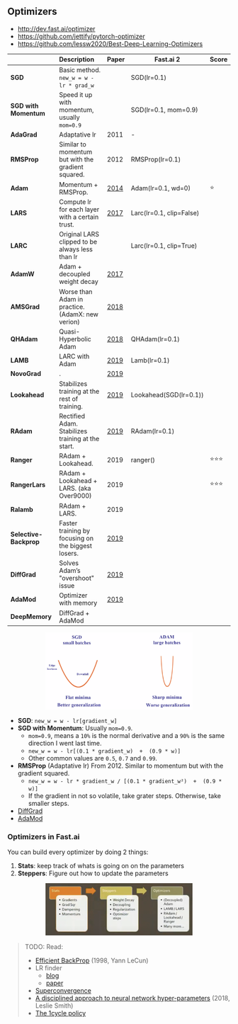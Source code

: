## Optimizers
- http://dev.fast.ai/optimizer
- https://github.com/jettify/pytorch-optimizer
- https://github.com/lessw2020/Best-Deep-Learning-Optimizers

|                        | Description                                        | Paper                                    | Fast.ai 2                | Score |
|:-----------------------|:---------------------------------------------------|------------------------------------------|--------------------------|-------|
| **SGD**                | Basic method. `new_w = w - lr * grad_w`            |                                          | SGD(lr=0.1)              |       |
| **SGD with Momentum**  | Speed it up with momentum, usually `mom=0.9`       |                                          | SGD(lr=0.1, mom=0.9)     |       |
| **AdaGrad**            | Adaptative lr                                      | 2011                                     | -                        |       |
| **RMSProp**            | Similar to momentum but with the gradient squared. | 2012                                     | RMSProp(lr=0.1)          |       |
| **Adam**               | Momentum + RMSProp.                                | [2014](https://arxiv.org/abs/1412.6980)  | Adam(lr=0.1, wd=0)       | ⭐     |
| **LARS**               | Compute lr for each layer with a certain trust.    | [2017](https://arxiv.org/abs/1708.03888) | Larc(lr=0.1, clip=False) |       |
| **LARC**               | Original LARS clipped to be always less than lr    |                                          | Larc(lr=0.1, clip=True)  |       |
| **AdamW**              | Adam + decoupled weight decay                      | [2017](https://arxiv.org/abs/1711.05101) |                          |       |
| **AMSGrad**            | Worse than Adam in practice. (AdamX: new verion)   | [2018](https://arxiv.org/abs/1904.09237) |                          |       |
| **QHAdam**             | Quasi-Hyperbolic Adam                              | [2018](https://arxiv.org/abs/1810.06801) | QHAdam(lr=0.1)           |       |
| **LAMB**               | LARC with Adam                                     | [2019](https://arxiv.org/abs/1904.00962) | Lamb(lr=0.1)             |       |
| **NovoGrad**           | .                                                  | [2019](https://arxiv.org/abs/1905.11286) |                          |       |
| **Lookahead**          | Stabilizes training at the rest of training.       | [2019](https://arxiv.org/abs/1907.08610) | Lookahead(SGD(lr=0.1))   |       |
| **RAdam**              | Rectified Adam. Stabilizes training at the start.  | [2019](https://arxiv.org/abs/1908.03265) | RAdam(lr=0.1)            |       |
| **Ranger**             | RAdam + Lookahead.                                 | 2019                                     | ranger()                 | ⭐⭐⭐  |
| **RangerLars**         | RAdam + Lookahead + LARS. (aka Over9000)           | 2019                                     |                          | ⭐⭐⭐  |
| **Ralamb**             | RAdam + LARS.                                      | 2019                                     |                          |       |
| **Selective-Backprop** | Faster training by focusing on the biggest losers. | [2019](https://arxiv.org/abs/1910.00762) |                          |       |
| **DiffGrad**           | Solves Adam’s "overshoot" issue                    | [2019](https://arxiv.org/abs/1909.11015) |                          |       |
| **AdaMod**             | Optimizer with memory                              | [2019](https://arxiv.org/abs/1910.12249) |                          |       |
| **DeepMemory**         | DiffGrad + AdaMod                                  |                                          |                          |       |

<p align="center"><img width="66%" src="img/SGD vs Adam.png" /></p>


- **SGD**: `new_w = w - lr[gradient_w]`
- **SGD with Momentum**: Usually `mom=0.9`.
  - `mom=0.9`, means a `10%` is the normal derivative and a `90%` is the same direction I went last time.
  - `new_w = w - lr[(0.1 * gradient_w)  +  (0.9 * w)]`
  - Other common values are `0.5`, `0.7` and `0.99`.
- **RMSProp** (Adaptative lr) From 2012. Similar to momentum but with the gradient squared.
  - `new_w = w - lr * gradient_w / [(0.1 * gradient_w²)  +  (0.9 * w)]`
  - If the gradient in not so volatile, take grater steps. Otherwise, take smaller steps.
- [DiffGrad](https://medium.com/@lessw/meet-diffgrad-new-deep-learning-optimizer-that-solves-adams-overshoot-issue-ec63e28e01b2)
- [AdaMod](https://medium.com/@lessw/meet-adamod-a-new-deep-learning-optimizer-with-memory-f01e831b80bd)

### Optimizers in Fast.ai

You can build every optimizer by doing 2 things:
1. **Stats**: keep track of whats is going on on the parameters
2. **Steppers**: Figure out how to update the parameters

<p align="center"><img width="66%" src="img/optimizers-fastai.png" /></p>


> TODO: Read:
> - [Efficient BackProp](http://yann.lecun.com/exdb/publis/pdf/lecun-98b.pdf) (1998, Yann LeCun)
> - LR finder
>   - [blog](https://towardsdatascience.com/estimating-optimal-learning-rate-for-a-deep-neural-network-ce32f2556ce0)
>   - [paper](https://arxiv.org/abs/1506.01186)
> - [Superconvergence](https://arxiv.org/abs/1708.07120)
> - [A disciplined approach to neural network hyper-parameters](https://arxiv.org/pdf/1803.09820.pdf) (2018, Leslie Smith)
> - [The 1cycle policy](https://sgugger.github.io/the-1cycle-policy.html)